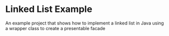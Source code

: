 # Linked List Example
An example project that shows how to implement a linked list in Java using a wrapper class to create a presentable facade

